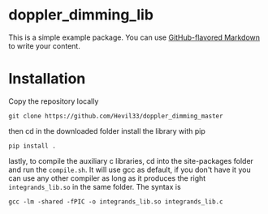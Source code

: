 # doppler_dimming_lib

This is a simple example package. You can use [GitHub-flavored Markdown](https://guides.github.com/features/mastering-markdown/) to write your content.

# Installation 

Copy the repository locally 

`git clone https://github.com/Hevil33/doppler_dimming_master`

then cd in the downloaded folder install the library with pip

`pip install .`


lastly, to compile the auxiliary c libraries, cd into the site-packages folder and run the `compile.sh`. It will use gcc as default, if you don't have it you can use any other compiler as long as it produces the right `integrands_lib.so` in the same folder. The syntax is

`gcc -lm -shared -fPIC -o integrands_lib.so integrands_lib.c`
